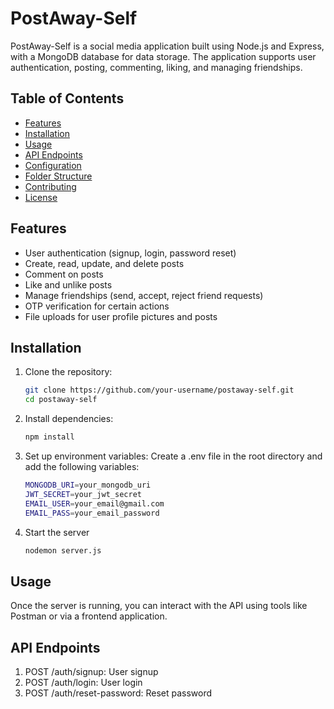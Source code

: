 # PostAway-Self

PostAway-Self is a social media application built using Node.js and Express, with a MongoDB database for data storage. The application supports user authentication, posting, commenting, liking, and managing friendships.

## Table of Contents

- [Features](#features)
- [Installation](#installation)
- [Usage](#usage)
- [API Endpoints](#api-endpoints)
- [Configuration](#configuration)
- [Folder Structure](#folder-structure)
- [Contributing](#contributing)
- [License](#license)

## Features

- User authentication (signup, login, password reset)
- Create, read, update, and delete posts
- Comment on posts
- Like and unlike posts
- Manage friendships (send, accept, reject friend requests)
- OTP verification for certain actions
- File uploads for user profile pictures and posts

## Installation

1. Clone the repository:

   ```bash
   git clone https://github.com/your-username/postaway-self.git
   cd postaway-self

   ```


2. Install dependencies:
   ```bash
   npm install
   ```


3. Set up environment variables:
   Create a .env file in the root directory and add the following variables:
    ```bash
    MONGODB_URI=your_mongodb_uri
    JWT_SECRET=your_jwt_secret
    EMAIL_USER=your_email@gmail.com
    EMAIL_PASS=your_email_password

   ```   


4. Start the server
    ```bash
    nodemon server.js
    ```


## Usage

Once the server is running, you can interact with the API using tools like Postman or via a frontend application.

## API Endpoints
1. POST /auth/signup: User signup
2. POST /auth/login: User login
3. POST /auth/reset-password: Reset password